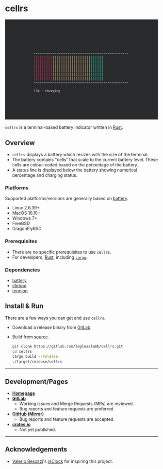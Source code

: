 # cellrs

![Classic Screenshot](screenshots/classic.jpg)

`cellrs` is a terminal-based battery indicator written in [Rust](https://www.rust-lang.org/).

## Overview

- `cellrs` displays a battery which resizes with the size of the terminal.
- The battery contains "cells" that scale to the current battery level. These cells are colour-coded based on the percentage of the battery.
- A status line is displayed below the battery showing numerical percentage and charging status.

### Platforms

Supported platforms/versions are generally based on [battery](https://crates.io/crates/battery).

- Linux 2.6.39+
- MacOS 10.10+
- Windows 7+
- FreeBSD
- DragonFlyBSD

### Prerequisites

- There are no specific prerequisites to use `cellrs`.
- For developers, [Rust](https://www.rust-lang.org/), including [`cargo`](https://github.com/rust-lang/cargo/).

### Dependencies

- [battery](https://crates.io/crates/battery)
- [chrono](https://crates.io/crates/chrono)
- [termion](https://crates.io/crates/termion)

## Install & Run

There are a few ways you can get and use `cellrs`.

- Download a release binary from [GitLab](https://gitlab.com/leglesslamb/cellrs/-/releases).
- Build from [source](https://gitlab.com/leglesslamb/cellrs).

  ```sh
  git clone https://gitlab.com/leglesslamb/cellrs.git
  cd cellrs
  cargo build --release
  ./target/release/cellrs
  ```

---

## Development/Pages

- [**Homepage**](https://leglesslamb.gitlab.io/post/cellrs)
- [**GitLab**](https://gitlab.com/leglesslamb/cellrs)
  - Working issues and Merge Requests (MRs) are reviewed.
  - Bug reports and feature requests are preferred.
- [**GitHub (Mirror)**](https://github.com/leglesslamb/cellrs)
  - Bug reports and feature requests are accepted.
- [**crates.io**](https://crates.io/crates/cellrs)
  - Not yet published.

---

## Acknowledgements

- [Valerio Besozzi](https://github.com/valebes)'s [rsClock](https://github.com/valebes/rsClock) for inspiring this project.
